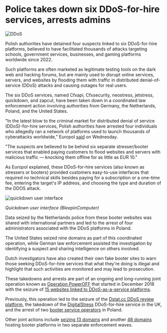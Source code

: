 # Police takes down six DDoS-for-hire services, arrests admins

![DDoS](https://www.bleepstatic.com/content/hl-images/2022/08/17/global-pew-pew.jpg)

​Polish authorities have detained four suspects linked to six DDoS-for-hire platforms, believed to have facilitated thousands of attacks targeting schools, government services, businesses, and gaming platforms worldwide since 2022.

Such platforms are often marketed as legitimate testing tools on the dark web and hacking forums, but are mainly used to disrupt online services, servers, and websites by flooding them with traffic in distributed denial-of-service (DDoS) attacks and causing outages for real users.

The six DDoS services, named Cfxapi, Cfxsecurity, neostress, jetstress, quickdown, and zapcut, have been taken down in a coordinated law enforcement action involving authorities from Germany, the Netherlands, Poland, and the United States.

"In the latest blow to the criminal market for distributed denial of service (DDoS)-for-hire services, Polish authorities have arrested four individuals who allegedly ran a network of platforms used to launch thousands of cyberattacks worldwide," Europol [said](https://www.europol.europa.eu/media-press/newsroom/news/ddos-for-hire-empire-brought-down-poland-arrests-4-administrators-us-seizes-9-domains?utm%5Fterm=press-releases-just-published) on Wednesday.

"The suspects are believed to be behind six separate stresser/booter services that enabled paying customers to flood websites and servers with malicious traffic — knocking them offline for as little as EUR 10."

As Europol explained, these DDoS-for-hire services (also known as stressers or booters) provided customers easy-to-use interfaces that required no technical skills besides paying for a subscription or a one-time fee, entering the target's IP address, and choosing the type and duration of the DDOS attack.

![quickdown user interface](https://www.bleepstatic.com/images/news/u/1109292/2025/quickdown-user-interface.jpg)

_Quickdown user interface (BleepinComputer)_

​Data seized by the Netherlands police from these booter websites was shared with international partners and led to the arrest of four administrators associated with the DDoS platforms in Poland.

The United States seized nine domains as part of this coordinated operation, while German law enforcement assisted the investigation by identifying a suspect and sharing intelligence on others involved.

Dutch investigators have also created their own fake booter sites to warn those seeking DDoS-for-hire services that what they're doing is illegal and highlight that such activities are monitored and may lead to prosecution.

These takedowns and arrests are part of an ongoing and long-running joint operation known as [Operation PowerOFF](https://www.fbi.gov/contact-us/field-offices/anchorage/fbi-intensify-efforts-to-combat-illegal-ddos-attacks) that started in December 2018 with the seizure of [15 websites linked to DDoS-as-a-service platforms](https://www.justice.gov/opa/pr/criminal-charges-filed-los-angeles-and-alaska-conjunction-seizures-15-websites-offering-ddos).

Previously, this operation led to the seizure of the [Dstat.cc DDoS review platform](https://www.bleepingcomputer.com/news/security/ddos-site-dstatcc-seized-and-two-suspects-arrested-in-germany/), the takedown of the [DigitalStress](https://www.bleepingcomputer.com/news/security/police-infiltrates-takes-down-digitalstress-ddos-for-hire-service/) DDoS-for-hire service in the UK, and the arrest of two [booter service operators](https://www.bleepingcomputer.com/news/security/police-cracks-down-on-ddos-for-hire-service-active-since-2013/) in Poland.

Other joint actions include [seizing 13 domains](https://www.bleepingcomputer.com/news/security/fbi-seizes-13-more-domains-linked-to-ddos-for-hire-services/) and another [48 domains](https://www.bleepingcomputer.com/news/security/fbi-seized-domains-linked-to-48-ddos-for-hire-service-platforms/) hosting booter platforms in two separate enforcement waves.